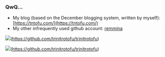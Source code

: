 ### QwQ...

+ My blog (based on the December blogging system, written by myself): [https://tntofu.com/](https://tntofu.com/)
+ My other infrequently used github account: [remmina](https://github.com/remmina)

![](https://github-readme-stats.vercel.app/api?username=trinitrotofu&show_icons=true&theme=dracula)(https://github.com/trinitrotofu/trinitrotofu)

![](https://github-readme-stats.vercel.app/api/top-langs/?username=trinitrotofu&theme=dracula)(https://github.com/trinitrotofu/trinitrotofu)
